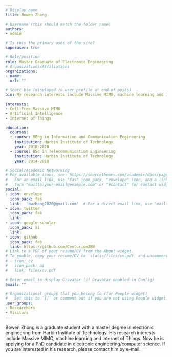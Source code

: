 ```yaml
---
# Display name
title: Bowen Zhong

# Username (this should match the folder name)
authors:
- admin

# Is this the primary user of the site?
superuser: true

# Role/position
role: Master Graduate of Electronic Engineering
# Organizations/Affiliations
organizations:
- name: 
  url: ""

# Short bio (displayed in user profile at end of posts)
bio: My research interests include Massive MIMO, machine learning and Internet of Things.

interests:
- Cell-Free Massive MIMO
- Artificial Intelligence
- Internet of Things

education:
  courses:
  - course: MEng in Information and Communication Engineering
    institution: Harbin Institute of Technology
    year: 2018-2020
  - course: BSc in Telecommunication Engineering
    institution: Harbin Institute of Technology
    year: 2014-2018

# Social/Academic Networking
# For available icons, see: https://sourcethemes.com/academic/docs/page-builder/#icons
#   For an email link, use "fas" icon pack, "envelope" icon, and a link in the
#   form "mailto:your-email@example.com" or "#contact" for contact widget.
social:
- icon: envelope
  icon_pack: fas
  link:  'bwzhong2020@gmail.com'  # For a direct email link, use "mailto:test@example.org".
- icon: twitter
  icon_pack: fab
  link: 
- icon: google-scholar
  icon_pack: ai
  link: 
- icon: github
  icon_pack: fab
  link: https://github.com/CenturionZBW
# Link to a PDF of your resume/CV from the About widget.
# To enable, copy your resume/CV to `static/files/cv.pdf` and uncomment the lines below.
# - icon: cv
#   icon_pack: ai
#   link: files/cv.pdf

# Enter email to display Gravatar (if Gravatar enabled in Config)
email: ""

# Organizational groups that you belong to (for People widget)
#   Set this to `[]` or comment out if you are not using People widget.
user_groups:
- Researchers
- Visitors
---
```


Bowen Zhong is a graduate student with a master degree in electronic engineering from Harbin Institute of Technology. His research interests include Massive MIMO, machine learning and Internet of Things. Now he is applying for a PhD candidate in electronic engineering/computer science. If you are interested in his research, please contact him by e-mail. 


